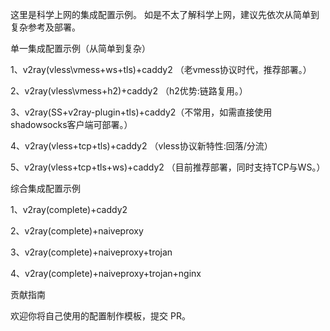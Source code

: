 这里是科学上网的集成配置示例。
如是不太了解科学上网，建议先依次从简单到复杂参考及部署。


单一集成配置示例（从简单到复杂）

1、v2ray(vless\vmess+ws+tls)+caddy2 （老vmess协议时代，推荐部署。）

2、v2ray(vless\vmess+h2)+caddy2 （h2优势:链路复用。）

3、v2ray(SS+v2ray-plugin+tls)+caddy2（不常用，如需直接使用shadowsocks客户端可部署。）

4、v2ray(vless+tcp+tls)+caddy2 （vless协议新特性:回落/分流）

5、v2ray(vless+tcp+tls+ws)+caddy2 （目前推荐部署，同时支持TCP与WS。）


综合集成配置示例

1、v2ray(complete)+caddy2

2、v2ray(complete)+naiveproxy

3、v2ray(complete)+naiveproxy+trojan

4、v2ray(complete)+naiveproxy+trojan+nginx


贡献指南

欢迎你将自己使用的配置制作模板，提交 PR。
